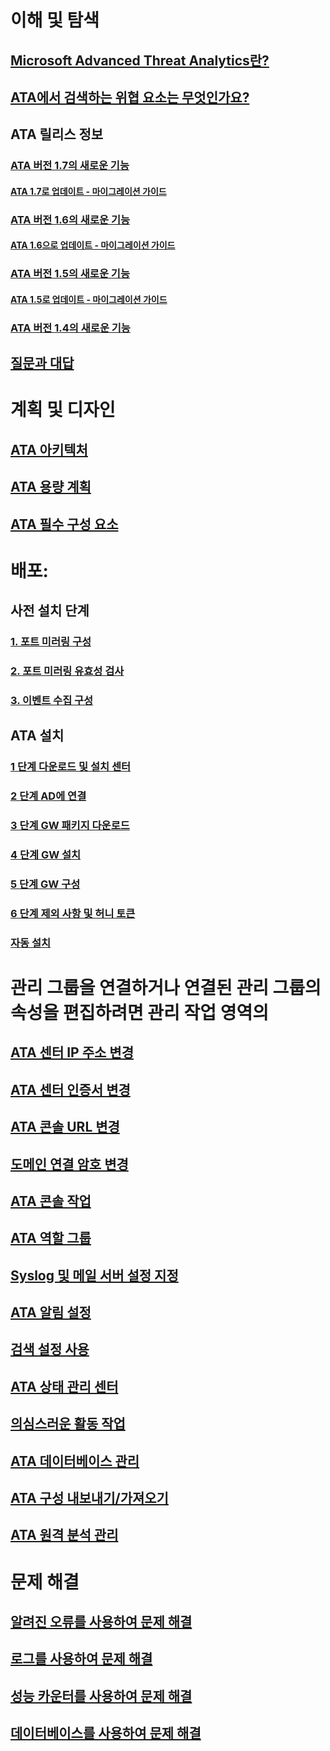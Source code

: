 # 이해 및 탐색
## [Microsoft Advanced Threat Analytics란?](what-is-ata.md)
## [ATA에서 검색하는 위협 요소는 무엇인가요?](ata-threats.md)
## ATA 릴리스 정보
### [ATA 버전 1.7의 새로운 기능](whats-new-version-1.7.md)
#### [ATA 1.7로 업데이트 - 마이그레이션 가이드](ata-update-1.7-migration-guide.md)
### [ATA 버전 1.6의 새로운 기능](whats-new-version-1.6.md)
#### [ATA 1.6으로 업데이트 - 마이그레이션 가이드](ata-update-1.6-migration-guide.md)
### [ATA 버전 1.5의 새로운 기능](whats-new-version-1.5.md)
#### [ATA 1.5로 업데이트 - 마이그레이션 가이드](ata-update-1.5-migration-guide.md)
### [ATA 버전 1.4의 새로운 기능](whats-new-version-1.4.md)
## [질문과 대답](ata-technical-faq.md)
# 계획 및 디자인
## [ATA 아키텍처](/advanced-threat-analytics/plan-design/ata-architecture)
## [ATA 용량 계획](/advanced-threat-analytics/plan-design/ata-capacity-planning)
## [ATA 필수 구성 요소](/advanced-threat-analytics/plan-design/ata-prerequisites)
# 배포:
## 사전 설치 단계
### [1. 포트 미러링 구성](/advanced-threat-analytics/deploy-use/configure-port-mirroring)
### [2. 포트 미러링 유효성 검사](/advanced-threat-analytics/deploy-use/validate-port-mirroring)
### [3. 이벤트 수집 구성](/advanced-threat-analytics/deploy-use/configure-event-collection)
## ATA 설치
### [1 단계 다운로드 및 설치 센터](/advanced-threat-analytics/deploy-use/install-ata-step1)
### [2 단계 AD에 연결](/advanced-threat-analytics/deploy-use/install-ata-step2)
### [3 단계 GW 패키지 다운로드](/advanced-threat-analytics/deploy-use/install-ata-step3)
### [4 단계 GW 설치](/advanced-threat-analytics/deploy-use/install-ata-step4)
### [5 단계 GW 구성](/advanced-threat-analytics/deploy-use/install-ata-step5)
### [6 단계 제외 사항 및 허니 토큰](/advanced-threat-analytics/deploy-use/install-ata-step6)
### [자동 설치](/advanced-threat-analytics/deploy-use/ata-silent-installation)
# 관리 그룹을 연결하거나 연결된 관리 그룹의 속성을 편집하려면 관리 작업 영역의
## [ATA 센터 IP 주소 변경](/advanced-threat-analytics/deploy-use/modifying-ata-config-centerip)
## [ATA 센터 인증서 변경](/advanced-threat-analytics/deploy-use/modifying-ata-config-centercert)
## [ATA 콘솔 URL 변경](/advanced-threat-analytics/deploy-use/modifying-ata-config-consoleurl)
## [도메인 연결 암호 변경](/advanced-threat-analytics/deploy-use/modifying-ata-config-dcpassword)
## [ATA 콘솔 작업](/advanced-threat-analytics/deploy-use/working-with-ata-console)
## [ATA 역할 그룹](/advanced-threat-analytics/deploy-use/ata-role-groups)
## [Syslog 및 메일 서버 설정 지정](/advanced-threat-analytics/deploy-use/setting-syslog-email-server-settings)
## [ATA 알림 설정](/advanced-threat-analytics/deploy-use/setting-ata-alerts)
## [검색 설정 사용](/advanced-threat-analytics/deploy-use/working-with-detection-settings)
## [ATA 상태 관리 센터](/advanced-threat-analytics/deploy-use/ata-health-center)
## [의심스러운 활동 작업](/advanced-threat-analytics/deploy-use/working-with-suspicious-activities)
## [ATA 데이터베이스 관리](/advanced-threat-analytics/deploy-use/ata-database-management)
## [ATA 구성 내보내기/가져오기](/advanced-threat-analytics/deploy-use/ata-configuration-file)
## [ATA 원격 분석 관리](/advanced-threat-analytics/deploy-use/manage-telemetry-settings)
# 문제 해결
## [알려진 오류를 사용하여 문제 해결](/advanced-threat-analytics/troubleshoot/troubleshooting-ata-known-errors)
## [로그를 사용하여 문제 해결](/advanced-threat-analytics/troubleshoot/troubleshooting-ata-using-logs)
## [성능 카운터를 사용하여 문제 해결](/advanced-threat-analytics/troubleshoot/troubleshooting-ata-using-perf-counters)
## [데이터베이스를 사용하여 문제 해결](/advanced-threat-analytics/troubleshoot/troubleshooting-ata-using-ata-database)



<!--HONumber=Feb17_HO1-->


